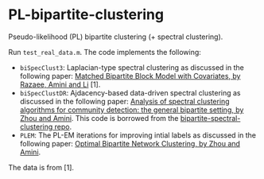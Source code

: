 # PL-bipartite-clustering
Pseudo-likelihood (PL) bipartite clustering (+ spectral clustering).

Run `test_real_data.m`. The code implements the following:
- `biSpecClust3`: Laplacian-type spectral clustering as discussed in the following paper: [Matched Bipartite Block Model with Covariates, by Razaee, Amini and Li](https://www.jmlr.org/papers/volume20/17-153/17-153.pdf) [1].
- `biSpecClustDR`: Ajdacency-based data-driven spectral clustering as discussed in the following paper: [Analysis of spectral clustering algorithms for community detection: the general bipartite setting, by Zhou and Amini](http://www.jmlr.org/papers/volume20/18-170/18-170.pdf). This code is borrowed from the [bipartite-spectral-clustering repo](https://github.com/zhixin0825/bipartite-spectral-clustering).
- `PLEM`: The PL-EM iterations for improving intial labels as discussed in the following paper: [Optimal Bipartite Network Clustering, by Zhou and Amini](http://jmlr.org/papers/volume21/19-299/19-299.pdf).

The data is from [1].
